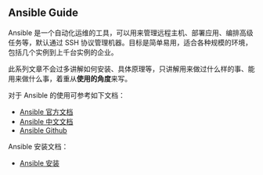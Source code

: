 ## Ansible Guide

Ansible 是一个自动化运维的工具，可以用来管理远程主机、部署应用、编排高级任务等，默认通过 SSH 协议管理机器。目标是简单易用，适合各种规模的环境，包括几个实例到上千台实例的企业。

此系列文章不会过多讲解如何安装、具体原理等，只讲解用来做过什么样的事、能用来做什么事，着重从**使用的角度**来写。

对于 Ansible 的使用可参考如下文档：
- [Ansible 官方文档](http://docs.ansible.com/ansible/index.html)
- [Ansible 中文文档](http://ansible-tran.readthedocs.io/en/latest/docs/intro.html)
- [Ansible Github](https://github.com/ansible/ansible)

Ansible 安装文档：
- [Ansible 安装](http://docs.ansible.com/ansible/latest/intro_installation.html#latest-releases-via-apt-ubuntu)
